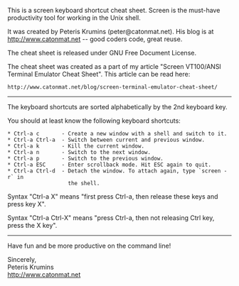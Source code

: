 This is a screen keyboard shortcut cheat sheet. Screen is the must-have
productivity tool for working in the Unix shell.

It was created by Peteris Krumins (peter\@catonmat.net). His blog is at
http://www.catonmat.net -- good coders code, great reuse.

The cheat sheet is released under GNU Free Document License.

The cheat sheet was created as a part of my article "Screen VT100/ANSI
Terminal Emulator Cheat Sheet". This article can be read here:

    http://www.catonmat.net/blog/screen-terminal-emulator-cheat-sheet/

------------------------------------------------------------------------

The keyboard shortcuts are sorted alphabetically by the 2nd keyboard
key.

You should at least know the following keyboard shortcuts:

    * Ctrl-a c       - Create a new window with a shell and switch to it.
    * Ctrl-a Ctrl-a  - Switch between current and previous window.
    * Ctrl-a k       - Kill the current window.
    * Ctrl-a n       - Switch to the next window.
    * Ctrl-a p       - Switch to the previous window.
    * Ctrl-a ESC     - Enter scrollback mode. Hit ESC again to quit.
    * Ctrl-a Ctrl-d  - Detach the window. To attach again, type `screen -r` in
                       the shell.

Syntax "Ctrl-a X" means "first press Ctrl-a, then release these keys and
press key X".

Syntax "Ctrl-a Ctrl-X" means "press Ctrl-a, then not releasing Ctrl key,
press the X key".

------------------------------------------------------------------------

Have fun and be more productive on the command line!

Sincerely,\
Peteris Krumins\
http://www.catonmat.net
